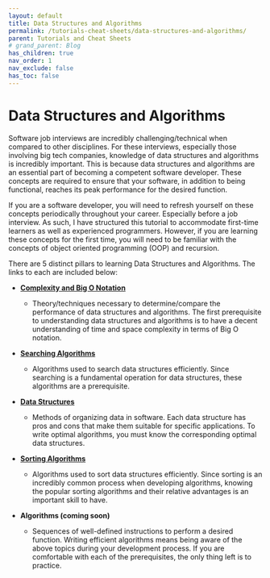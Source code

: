 ```yaml
---
layout: default
title: Data Structures and Algorithms
permalink: /tutorials-cheat-sheets/data-structures-and-algorithms/
parent: Tutorials and Cheat Sheets
# grand_parent: Blog
has_children: true
nav_order: 1
nav_exclude: false
has_toc: false
---
```


# Data Structures and Algorithms

Software job interviews are incredibly challenging/technical when compared to other disciplines. For these interviews, especially those involving big tech companies, knowledge of data structures and algorithms is incredibly important. This is because data structures and algorithms are an essential part of becoming a competent software developer. These concepts are required to ensure that your software, in addition to being functional, reaches its peak performance for the desired function. 

If you are a software developer, you will need to refresh yourself on these concepts periodically throughout your career. Especially before a job interview. As such, I have structured this tutorial to accommodate first-time learners as well as experienced programmers. However, if you are learning these concepts for the first time, you will need to be familiar with the concepts of object oriented programming (OOP) and recursion.

There are 5 distinct pillars to learning Data Structures and Algorithms. The links to each are included below:
- [**Complexity and Big O Notation**](/tutorials-cheat-sheets/data-structures-and-algorithms/complexity-and-big-o-notation/)
  - Theory/techniques necessary to determine/compare the performance of data structures and algorithms. The first prerequisite to understanding data structures and algorithms is to have a decent understanding of time and space complexity in terms of Big O notation.

- [**Searching Algorithms**](/tutorials-cheat-sheets/data-structures-and-algorithms/searching-algorithms/)
  - Algorithms used to search data structures efficiently. Since searching is a fundamental operation for data structures, these algorithms are a prerequisite.

- [**Data Structures**](/tutorials-cheat-sheets/data-structures-and-algorithms/data-structures/)
  - Methods of organizing data in software. Each data structure has pros and cons that make them suitable for specific applications. To write optimal algorithms, you must know the corresponding optimal data structures. 

- [**Sorting Algorithms**](/tutorials-cheat-sheets/data-structures-and-algorithms/sorting-algorithms/)
  - Algorithms used to sort data structures efficiently. Since sorting is an incredibly common process when developing algorithms, knowing the popular sorting algorithms and their relative advantages is an important skill to have. 

- **Algorithms (coming soon)** 
  - Sequences of well-defined instructions to perform a desired function. Writing efficient algorithms means being aware of the above topics during your development process. If you are comfortable with each of the prerequisites, the only thing left is to practice.